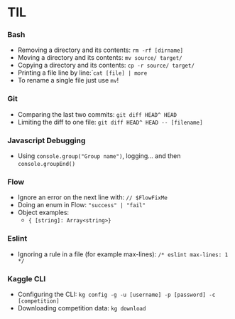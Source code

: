 # TIL

### Bash

* Removing a directory and its contents: `rm -rf [dirname]`
* Moving a directory and its contents: `mv source/ target/`
* Copying a directory and its contents: `cp -r source/ target/` 
* Printing a file line by line:̀ `cat [file] | more` 
* To rename a single file just use `mv`!

### Git

* Comparing the last two commits: `git diff HEAD^ HEAD`
* Limiting the diff to one file: `git diff HEAD^ HEAD -- [filename]`


### Javascript Debugging

* Using `console.group("Group name")`, logging... and then `console.groupEnd()`


### Flow

* Ignore an error on the next line with: `// $FlowFixMe`
* Doing an enum in Flow: `"success" | "fail"`
* Object examples:
  * `{ [string]: Array<string>}` 

### Eslint

* Ignoring a rule in a file (for example max-lines): `/* eslint max-lines: 1 */`

### Kaggle CLI

* Configuring the CLI: `kg config -g -u [username] -p [password] -c [competition]`
* Downloading competition data: `kg download`
